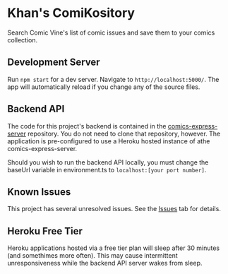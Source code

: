 # Khan's ComiKository

Search Comic Vine's list of comic issues and save them to your comics collection.

## Development Server

Run `npm start` for a dev server. Navigate to `http://localhost:5000/`. The app will automatically reload if you change any of the source files.

## Backend API

The code for this project's backend is contained in the [comics-express-server](https://github.com/mambotango3000/comics-express-server) repository. You do not need to clone that repository, however. The application is pre-configured to use a Heroku hosted instance of athe comics-express-server.

Should you wish to run the backend API locally, you must change the baseUrl variable in environment.ts to `localhost:[your port number]`.

## Known Issues

This project has several unresolved issues. See the [Issues](https://github.com/mambotango3000/ComiKository/issues) tab for details.

## Heroku Free Tier

Heroku applications hosted via a free tier plan will sleep after 30 minutes (and somethimes more often). This may cause intermittent unresponsiveness while the backend API server wakes from sleep.
